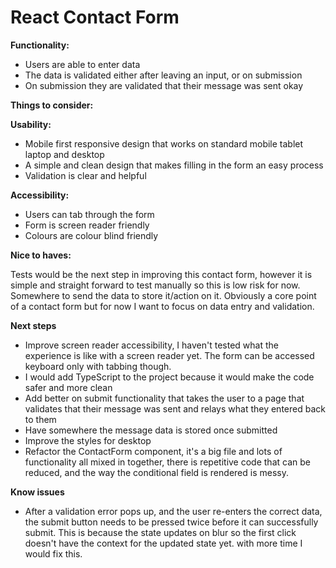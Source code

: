 # React Contact Form

**Functionality:**

* Users are able to enter data
* The data is validated either after leaving an input, or on submission
* On submission they are validated that their message was sent okay

**Things to consider:**

**Usability:**

* Mobile first responsive design that works on standard mobile tablet laptop and desktop
* A simple and clean design that makes filling in the form an easy process
* Validation is clear and helpful

**Accessibility:**

* Users can tab through the form
* Form is screen reader friendly
* Colours are colour blind friendly

**Nice to haves:**

Tests would be the next step in improving this contact form, however it is simple and straight forward to test manually so this is low risk for now.
Somewhere to send the data to store it/action on it. Obviously a core point of a contact form but for now I want to focus on data entry and validation.


**Next steps**

* Improve screen reader accessibility, I haven't tested what the experience is like with a screen reader yet. The form can be accessed keyboard only with tabbing though.
* I would add TypeScript to the project because it would make the code safer and more clean
* Add better on submit functionality that takes the user to a page that validates that their message was sent and relays what they entered back to them
* Have somewhere the message data is stored once submitted
* Improve the styles for desktop
* Refactor the ContactForm component, it's a big file and lots of functionality all mixed in together, there is repetitive code that can be reduced, and the way the conditional field is rendered is messy.

**Know issues**

* After a validation error pops up, and the user re-enters the correct data, the submit button needs to be pressed twice before it can successfully submit. This is because the state updates on blur so the first click doesn't have the context for the updated state yet. with more time I would fix this.
